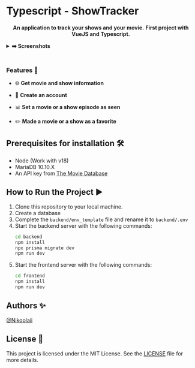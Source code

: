 # Typescript - ShowTracker #

<p align="center">
   <strong>An application to track your shows and your movie.</strong>
   <strong>First project with VueJS and Typescript.</strong>
</p>

<details>
  <summary><strong>➡️ Screenshots</strong></summary>
  <br/>
  <img align="left" src="https://github.com/Nikoolaii/ESGI-ShowTracker/blob/main/imgs/st_1.jpeg" width="280" target="_blank"/>
  <img src="https://github.com/Nikoolaii/ESGI-ShowTracker/blob/main/imgs/st_2.jpeg" width="280" target="_blank"/>
  <br/>
  <img align="left" src="https://github.com/Nikoolaii/ESGI-ShowTracker/blob/main/imgs/st_3.jpeg" width="280" target="_blank"/>
</details>

<br />

### Features 🚀

- 🌐 **Get movie and show information**

- 🔄 **Create an account**

- 📊 **Set a movie or a show episode as seen**

- ✏️ **Made a movie or a show as a favorite**

## Prerequisites for installation 🛠️

- Node (Work with v18)
- MariaDB 10.10.X
- An API key from [The Movie Database](https://www.themoviedb.org/)

## How to Run the Project ▶️

1. Clone this repository to your local machine.
2. Create a database
3. Complete the `backend/env_template` file and rename it to `backend/.env`
4. Start the backend server with the following commands:
   ```bash
   cd backend
   npm install
   npx prisma migrate dev
   npm run dev
   ```
5. Start the frontend server with the following commands:
   ```bash
   cd frontend
   npm install
   npm run dev
   ```

## Authors ✨

[@Nikoolaii](https://github.com/Nikoolaii)

## License 📄

This project is licensed under the MIT License. See the [LICENSE](LICENSE) file for more details.
